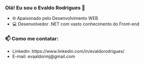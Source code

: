 ### Olá! Eu sou o Evaldo Rodrigues 👋

- 🌐 Apaixonado pelo Desenvolvimento WEB
- 💻 Desenvolvedor .NET com vasto conhecimento do Front-end

<h3>📫 Como me contatar:</h3>
<ul>
  <li>Linkedin: https://www.linkedin.com/in/evaldorodrigues/</li>
  <li>E-mail: evaaldormj@gmail.com</li>
</ul>
